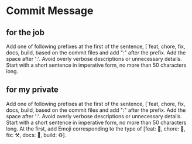# Commit Message

## for the job
Add one of following prefixes at the first of the sentence, [`feat, chore, fix, docs, build, based on the commit files and add ":" after the prefix.
Add the space after ':'.
Avoid overly verbose descriptions or unnecessary details.
Start with a short sentence in imperative form, no more than 50 characters long.

## for my private
Add one of following prefixes at the first of the sentence, [`feat, chore, fix, docs, build, based on the commit files and add ":" after the prefix.
Add the space after ':'.
Avoid overly verbose descriptions or unnecessary details.
Start with a short sentence in imperative form, no more than 50 characters long.
At the first, add Emoji corresponding to the type of [feat: 🎉, chore: 🧹, fix: ⚒️, docs: 📝, build: ♻️].
